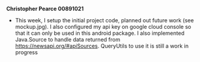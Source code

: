 **Christopher Pearce 00891021**
* This week, I setup the initial project code, planned out future work (see mockup.jpg). I also 
configured my api key on google cloud console so that it can only be used in this android package. 
I also implemented Java.Source to handle data returned from https://newsapi.org/#apiSources. 
QueryUtils to use it is still a work in progress
